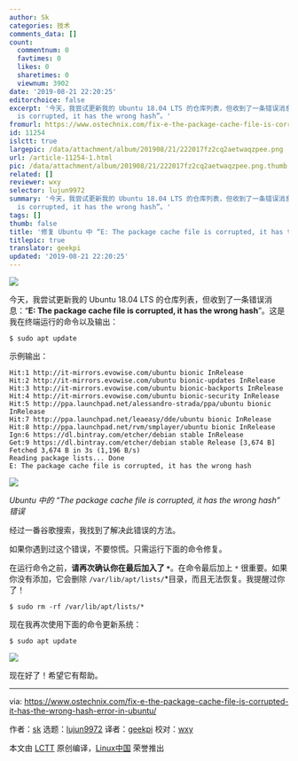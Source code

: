 ```yaml
---
author: Sk
categories: 技术
comments_data: []
count:
  commentnum: 0
  favtimes: 0
  likes: 0
  sharetimes: 0
  viewnum: 3902
date: '2019-08-21 22:20:25'
editorchoice: false
excerpt: '今天，我尝试更新我的 Ubuntu 18.04 LTS 的仓库列表，但收到了一条错误消息：“E: The package cache file
  is corrupted, it has the wrong hash”。'
fromurl: https://www.ostechnix.com/fix-e-the-package-cache-file-is-corrupted-it-has-the-wrong-hash-error-in-ubuntu/
id: 11254
islctt: true
largepic: /data/attachment/album/201908/21/222017fz2cq2aetwaqzpee.png
url: /article-11254-1.html
pic: /data/attachment/album/201908/21/222017fz2cq2aetwaqzpee.png.thumb.jpg
related: []
reviewer: wxy
selector: lujun9972
summary: '今天，我尝试更新我的 Ubuntu 18.04 LTS 的仓库列表，但收到了一条错误消息：“E: The package cache file
  is corrupted, it has the wrong hash”。'
tags: []
thumb: false
title: '修复 Ubuntu 中 “E: The package cache file is corrupted, it has the wrong hash”'
titlepic: true
translator: geekpi
updated: '2019-08-21 22:20:25'
---
```


![](/data/attachment/album/201908/21/222017fz2cq2aetwaqzpee.png)


今天，我尝试更新我的 Ubuntu 18.04 LTS 的仓库列表，但收到了一条错误消息：“**E: The package cache file is corrupted, it has the wrong hash**”。这是我在终端运行的命令以及输出：



```
$ sudo apt update
```

示例输出：



```
Hit:1 http://it-mirrors.evowise.com/ubuntu bionic InRelease
Hit:2 http://it-mirrors.evowise.com/ubuntu bionic-updates InRelease
Hit:3 http://it-mirrors.evowise.com/ubuntu bionic-backports InRelease
Hit:4 http://it-mirrors.evowise.com/ubuntu bionic-security InRelease
Hit:5 http://ppa.launchpad.net/alessandro-strada/ppa/ubuntu bionic InRelease
Hit:7 http://ppa.launchpad.net/leaeasy/dde/ubuntu bionic InRelease
Hit:8 http://ppa.launchpad.net/rvm/smplayer/ubuntu bionic InRelease
Ign:6 https://dl.bintray.com/etcher/debian stable InRelease
Get:9 https://dl.bintray.com/etcher/debian stable Release [3,674 B]
Fetched 3,674 B in 3s (1,196 B/s)
Reading package lists... Done
E: The package cache file is corrupted, it has the wrong hash
```

![](/data/attachment/album/201908/21/222030u901ut3txl36xva0.png)


*Ubuntu 中的 “The package cache file is corrupted, it has the wrong hash” 错误*


经过一番谷歌搜索，我找到了解决此错误的方法。


如果你遇到过这个错误，不要惊慌。只需运行下面的命令修复。


在运行命令之前，**请再次确认你在最后加入了 `*`**。在命令最后加上 `*` 很重要。如果你没有添加，它会删除 `/var/lib/apt/lists/`\*目录，而且无法恢复。我提醒过你了！



```
$ sudo rm -rf /var/lib/apt/lists/*
```

现在我再次使用下面的命令更新系统：



```
$ sudo apt update
```

![](/data/attachment/album/201908/21/222031ku0wu9b3qa90rwuf.png)


现在好了！希望它有帮助。




---


via: <https://www.ostechnix.com/fix-e-the-package-cache-file-is-corrupted-it-has-the-wrong-hash-error-in-ubuntu/>


作者：[sk](https://www.ostechnix.com/author/sk/) 选题：[lujun9972](https://github.com/lujun9972) 译者：[geekpi](https://github.com/geekpi) 校对：[wxy](https://github.com/wxy)


本文由 [LCTT](https://github.com/LCTT/TranslateProject) 原创编译，[Linux中国](https://linux.cn/) 荣誉推出